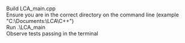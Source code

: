 Build LCA_main.cpp<br />
Ensure you are in the correct directory on the command line (example "C:\Documents:\LCA\C++")<br />
Run .\LCA_main<br />
Observe tests passing in the terminal
